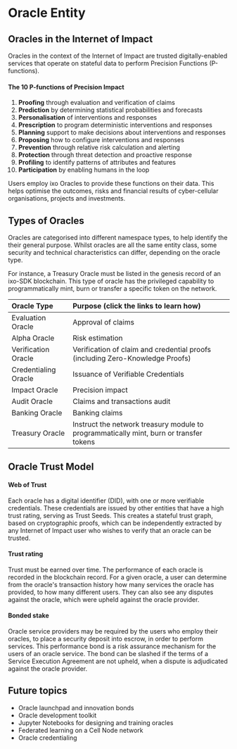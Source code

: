 # Oracle Entity

## Oracles in the Internet of Impact

Oracles in the context of the Internet of Impact are trusted digitally-enabled services that operate on stateful data to perform Precision Functions \(P-functions\).

#### The 10 P-functions of Precision Impact

1. **Proofing** through evaluation and verification of claims
2. **Prediction** by determining statistical probabilities and forecasts
3. **Personalisation** of interventions and responses
4. **Prescription** to program deterministic interventions and responses
5. **Planning** support to make decisions about interventions and responses
6. **Proposing** how to configure interventions and responses
7. **Prevention** through relative risk calculation and alerting
8. **Protection** through threat detection and proactive response
9. **Profiling** to identify patterns of attributes and features
10. **Participation** by enabling humans in the loop

Users employ ixo Oracles to provide these functions on their data. This helps optimise the outcomes, risks and financial results of cyber-cellular organisations, projects and investments.

## Types of Oracles

Oracles are categorised into different namespace types, to help identify the their general purpose. Whilst oracles are all the same entity class, some security and technical characteristics can differ, depending on the oracle type. 

For instance, a Treasury Oracle must be listed in the genesis record of an ixo-SDK blockchain. This type of oracle has the privileged capability to programmatically mint, burn or transfer a specific token on the network. 

| Oracle Type | Purpose \(click the links to learn how\) |
| :--- | :--- |
| Evaluation Oracle | Approval of claims |
| Alpha Oracle | Risk estimation |
| Verification Oracle | Verification of claim and credential proofs \(including Zero-Knowledge Proofs\) |
| Credentialing Oracle | Issuance of Verifiable Credentials |
| Impact Oracle | Precision impact |
| Audit Oracle | Claims and transactions audit |
| Banking Oracle | Banking claims |
| Treasury Oracle | Instruct the network treasury module to programmatically mint, burn or transfer tokens |

## Oracle Trust Model

#### Web of Trust

Each oracle has a digital identifier \(DID\), with one or more verifiable credentials. These credentials are issued by other entities that have a high trust rating, serving as Trust Seeds. This creates a stateful trust graph, based on cryptographic proofs, which can be independently extracted by any Internet of Impact user who wishes to verify that an oracle can be trusted.

#### Trust rating

Trust must be earned over time. The performance of each oracle is recorded in the blockchain record. For a given oracle, a user can determine from the oracle's transaction history how many services the oracle has provided, to how many different users. They can also see any disputes against the oracle, which were upheld against the oracle provider.

#### Bonded stake

Oracle service providers may be required by the users who employ their oracles, to place a security deposit into escrow, in order to perform services. This performance bond is a risk assurance mechanism for the users of an oracle service. The bond can be slashed if the terms of a Service Execution Agreement are not upheld, when a dispute is adjudicated against the oracle provider. 

## Future topics

* Oracle launchpad and innovation bonds
* Oracle development toolkit
* Jupyter Notebooks for designing and training oracles
* Federated learning on a Cell Node network
* Oracle credentialing

